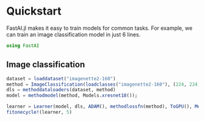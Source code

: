 # Quickstart

FastAI.jl makes it easy to train models for common tasks. For example, we can train an image classification model in just 6 lines.

```julia
using FastAI
```

## Image classification

```julia
dataset = loaddataset("imagenette2-160")
method = ImageClassification(loadclasses("imagenette2-160"), (224, 224))
dls = methoddataloaders(dataset, method)
model = methodmodel(method, Models.xresnet18());

learner = Learner(model, dls, ADAM(), methodlossfn(method), ToGPU(), Metrics(accuracy))
fitonecycle!(learner, 5)
```
